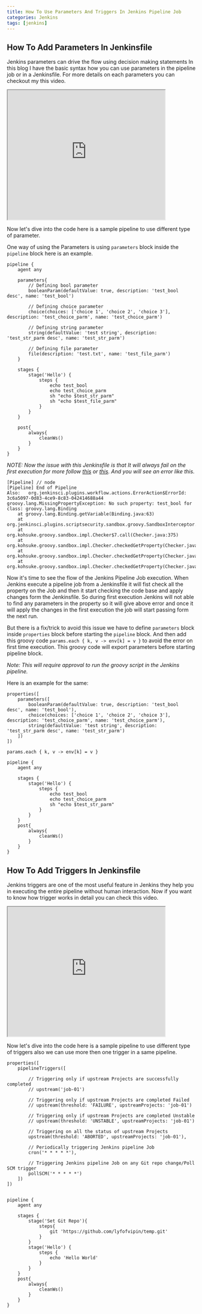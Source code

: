 ```yaml
---
title: How To Use Parameters And Triggers In Jenkins Pipeline Job
categories: Jenkins
tags: [jenkins]
---
```



## How To Add Parameters In Jenkinsfile

Jenkins parameters can drive the flow using decision making statements In this blog I have the basic syntax how you can use parameters in the pipeline job or in a Jenkinsfile.
For more details on each parameters you can checkout my this video.

<iframe width="420" height="345"src="https://www.youtube.com/embed/Tm1-0dffX_A"></iframe>

Now let's dive into the code here is a sample pipeline to use different type of parameter.

One way of using the Parameters is using `parameters` block inside the `pipeline` block here is an example.

```
pipeline {
    agent any
 
    parameters{
        // Defining bool parameter
        booleanParam(defaultValue: true, description: 'test_bool desc', name: 'test_bool')

        // Defining choice parameter
        choice(choices: ['choice 1', 'choice 2', 'choice 3'], description: 'test_choice_parm', name: 'test_choice_parm')

        // Defining string parameter
        string(defaultValue: 'test string', description: 'test_str_parm desc', name: 'test_str_parm')

        // Defining file parameter
        file(description: 'test.txt', name: 'test_file_parm')
    }

    stages {
        stage('Hello') {
            steps {
                echo test_bool
                echo test_choice_parm
                sh "echo $test_str_parm"
                sh "echo $test_file_parm"
            }
        }
    }

    post{
        always{
            cleanWs()
        }
    }
}
```

*NOTE: Now the issue with this Jenkinsfile is that It will always fail on the first execution for more follow [this](https://issues.jenkins.io/browse/JENKINS-40574) or [this](https://issues.jenkins.io/browse/JENKINS-41929). And you will see an error like this.*

```
[Pipeline] // node
[Pipeline] End of Pipeline
Also:   org.jenkinsci.plugins.workflow.actions.ErrorAction$ErrorId: 3c6a5097-0d83-4ce9-8c83-042414688a44
groovy.lang.MissingPropertyException: No such property: test_bool for class: groovy.lang.Binding
	at groovy.lang.Binding.getVariable(Binding.java:63)
	at org.jenkinsci.plugins.scriptsecurity.sandbox.groovy.SandboxInterceptor.onGetProperty(SandboxInterceptor.java:285)
	at org.kohsuke.groovy.sandbox.impl.Checker$7.call(Checker.java:375)
	at org.kohsuke.groovy.sandbox.impl.Checker.checkedGetProperty(Checker.java:379)
	at org.kohsuke.groovy.sandbox.impl.Checker.checkedGetProperty(Checker.java:355)
	at org.kohsuke.groovy.sandbox.impl.Checker.checkedGetProperty(Checker.java:355)
```


Now it's time to see the flow of the Jenkins Pipeline Job execution.
When Jenkins execute a pipeline job from a Jenkinsfile it will fist check all the property on the Job and then it start checking the code base and apply changes form the Jenkinsfile.
So during first execution Jenkins will not able to find any parameters in the property so it will give above error and once it will apply the changes in the first execution the job will start passing form the next run.


But there is a fix/trick to avoid this issue we have to define `parameters` block inside `properties` block before starting the `pipeline` block. And then add this groovy code `params.each { k, v -> env[k] = v }` to avoid the error on first time execution. This groovy code will export parameters before starting pipeline block.

*Note: This will require approval to run the groovy script in the Jenkins pipeline.*


Here is an example for the same:
```
properties([
    parameters([
        booleanParam(defaultValue: true, description: 'test_bool desc', name: 'test_bool'),
        choice(choices: ['choice 1', 'choice 2', 'choice 3'], description: 'test_choice_parm', name: 'test_choice_parm'),
        string(defaultValue: 'test string', description: 'test_str_parm desc', name: 'test_str_parm')
    ])
])

params.each { k, v -> env[k] = v }

pipeline {
    agent any

    stages {
        stage('Hello') {
            steps {
                echo test_bool
                echo test_choice_parm
                sh "echo $test_str_parm"
            }
        }
    }
    post{
        always{
            cleanWs()
        }
    }
}
```


## How To Add Triggers In Jenkinsfile

Jenkins triggers are one of the most useful feature in Jenkins they help you in executing the entire pipeline without human interaction.
Now if you want to know how trigger works in detail you can check this video.

<iframe width="420" height="345"src="https://www.youtube.com/embed/fbObtG34jJQ"></iframe>

Now let's dive into the code here is a sample pipeline to use different type of triggers also we can use more then one trigger in a same pipeline.


```
properties([
    pipelineTriggers([

        // Triggering only if upstream Projects are successfully completed
        // upstream('job-01')

        // Triggering only if upstream Projects are completed Failed
        // upstream(threshold: 'FAILURE', upstreamProjects: 'job-01')

        // Triggering only if upstream Projects are completed Unstable
        // upstream(threshold: 'UNSTABLE', upstreamProjects: 'job-01')

        // Triggering on all the status of upstream Projects
        upstream(threshold: 'ABORTED', upstreamProjects: 'job-01'),

        // Periodically triggering Jenkins pipeline Job
        cron('* * * * *'),

        // Triggering Jenkins pipeline Job on any Git repo change/Poll SCM trigger
        pollSCM('* * * * *')
    ])
])


pipeline {
    agent any

    stages {
        stage('Set Git Repo'){
            steps{
                git 'https://github.com/lyfofvipin/temp.git'
            }
        }
        stage('Hello') {
            steps {
                echo 'Hello World'
            }
        }
    }
    post{
        always{
            cleanWs()
        }
    }
}
```


